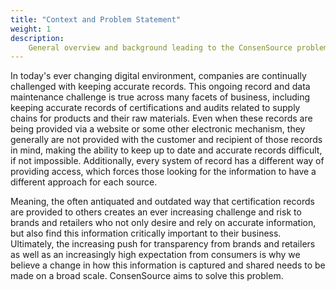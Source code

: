 ```yaml
---
title: "Context and Problem Statement"
weight: 1
description: 
    General overview and background leading to the ConsenSource problem statement
---
```


In today's ever changing digital environment, companies are continually challenged with keeping accurate records. This ongoing record and data maintenance challenge is true across many facets of business, including keeping accurate records of certifications and audits related to supply chains for products and their raw materials.  Even when these records are being provided via a website or some other electronic mechanism, they generally are not provided with the customer and recipient of those records in mind, making the ability to keep up to date and accurate records difficult, if not impossible. Additionally, every system of record has a different way of providing access, which forces those looking for the information to have a different approach for each source.  

Meaning, the often antiquated and outdated way that certification records are provided to others creates an ever increasing challenge and risk to brands and retailers who not only desire and rely on accurate information, but also find this information critically important to their business.  Ultimately, the increasing push for transparency from brands and retailers as well as an increasingly high expectation from consumers is why we believe a change in how this information is captured and shared needs to be made on a broad scale.  ConsenSource aims to solve this problem.  
